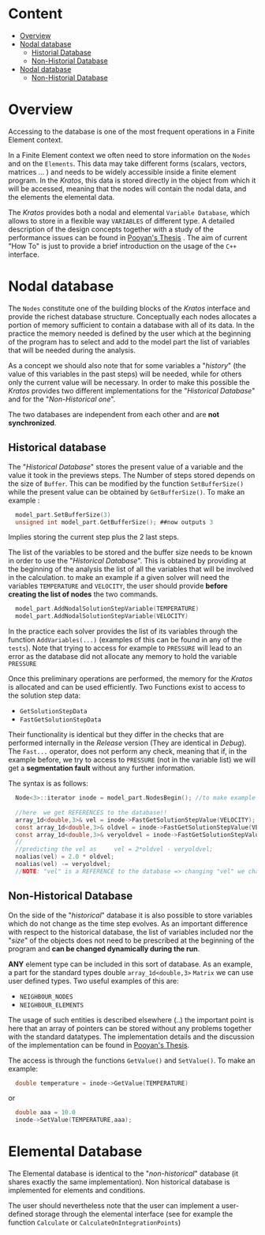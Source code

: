 # Content
* [Overview][overview]
* [Nodal database][nodal]
   * [Historial Database][historical]
   * [Non-Historial Database][nonhistorical]
* [Nodal database][nodal]
   * [Non-Historial Database][nonhistoricalelem]

[overview]: https://github.com/KratosMultiphysics/Kratos/wiki/How-to-Access-DataBase#overview
[nodal]: https://github.com/KratosMultiphysics/Kratos/wiki/How-to-Access-DataBase#nodal-database
[historical]: https://github.com/KratosMultiphysics/Kratos/wiki/How-to-Access-DataBase#historical-database
[nonhistorical]: https://github.com/KratosMultiphysics/Kratos/wiki/How-to-Access-DataBase#non-historical-database
[nonhistoricalelem]: https://github.com/KratosMultiphysics/Kratos/wiki/How-to-Access-DataBase#elemental-database

# Overview

Accessing to the database is one of the most frequent operations in a Finite Element context.

In a Finite Element context we often need to store information on the `Nodes` and on the `Elements`. This data may take different forms (scalars, vectors, matrices ... ) and needs to be widely accessible inside a finite element program. In the _Kratos_, this data is stored directly in the object from which it will be accessed, meaning that the nodes will contain the nodal data, and the elements the elemental data.

The _Kratos_ provides both a nodal and elemental `Variable Database`, which allows to store in a flexible way `VARIABLES` of different type. A detailed description of the design concepts together with a study of the performance issues can be found in [Pooyan's Thesis](https://futur.upc.edu/3239147) . The aim of current "How To" is just to provide a brief introduction on the usage of the `C++` interface. 

# Nodal database

The `Nodes` constitute one of the building blocks of the _Kratos_ interface and provide the richest database structure. Conceptually each nodes allocates a portion of memory sufficient to contain a database with all of its data. In the practice the memory needed is defined by the user which at the beginning of the program has to select and add to the model part the list of variables that will be needed during the analysis.

As a concept we should also note that for some variables a "_history_" (the value of this variables in the past steps) will be needed, while for others only the current value will be necessary. In order to make this possible the _Kratos_ provides two different implementations for the "_Historical Database_" and for the "_Non-Historical one_".

The two databases are independent from each other and are **not synchronized**. 

## Historical database

The "_Historical Database_" stores the present value of a variable and the value it took in the previews steps. The Number of steps stored depends on the size of `Buffer`. This can be modified by the function `SetBufferSize()` while the present value can be obtained by `GetBufferSize()`. To make an example :

~~~c
  model_part.SetBufferSize(3)
  unsigned int model_part.GetBufferSize(); ##now outputs 3
~~~

Implies storing the current step plus the 2 last steps.

The list of the variables to be stored and the buffer size needs to be known in order to use the "_Historical Database_". This is obtained by providing at the beginning of the analysis the list of all the variables that will be involved in the calculation. to make an example if a given solver will need the variables `TEMPERATURE` and `VELOCITY`, the user should provide **before creating the list of nodes** the two commands.

~~~c
  model_part.AddNodalSolutionStepVariable(TEMPERATURE)
  model_part.AddNodalSolutionStepVariable(VELOCITY)
~~~

In the practice each solver provides the list of its variables through the function `AddVariables(...)` (examples of this can be found in any of the `tests`). Note that trying to access for example to `PRESSURE` will lead to an error as the database did not allocate any memory to hold the variable `PRESSURE`

Once this preliminary operations are performed, the memory for the _Kratos_ is allocated and can be used efficiently. Two Functions exist to access to the solution step data: 

* `GetSolutionStepData `
*  `FastGetSolutionStepData` 

Their functionality is identical but they differ in the checks that are performed internally in the _Release_ version (They are identical in _Debug_). The `Fast...` operator, does not perform any check, meaning that if, in the example before, we try to access to `PRESSURE` (not in the variable list) we will get a **segmentation fault** without any further information.

The syntax is as follows: 

~~~c
  Node<3>::iterator inode = model_part.NodesBegin(); //to make example let's take the first node
  
  //here  we get REFERENCES to the database!!
  array_1d<double,3>& vel = inode->FastGetSolutionStepValue(VELOCITY); //vel here has the value of velocity at the current step
  const array_1d<double,3>& oldvel = inode->FastGetSolutionStepValue(VELOCITY,1); //vel 1 step in the past
  const array_1d<double,3>& veryoldvel = inode->FastGetSolutionStepValue(VELOCITY,2); //vel 2 steps in the past
  //
  //predicting the vel as     vel = 2*oldvel - veryoldvel;
  noalias(vel) = 2.0 * oldvel;
  noalias(vel) -= veryoldvel;
  //NOTE: "vel" is a REFERENCE to the database => changing "vel" we change the database
~~~

##  Non-Historical Database 

On the side of the "_historical_" database it is also possible to store variables which do not change as the time step evolves. As an important difference with respect to the historical database, the list of variables included nor the "_size_" of the objects does not need to be prescribed at the beginning of the program and **can be changed dynamically during the run**.

**ANY** element type can be included in this sort of database. As an example, a part for the standard types double `array_1d<double,3>` `Matrix` we can use user defined types. Two useful examples of this are:

* `NEIGHBOUR_NODES`
* `NEIGHBOUR_ELEMENTS` 

The usage of such entities is described elsewhere (..) the important point is here that an array of pointers can be stored without any problems together with the standard datatypes. The implementation details and the discussion of the implementation can be found in [Pooyan's Thesis](https://scholar.google.es/citations?view_op=view_citation&hl=es&user=Z3lsvS8AAAAJ&citation_for_view=Z3lsvS8AAAAJ:hqOjcs7Dif8C).

The access is through the functions `GetValue()` and `SetValue()`. To make an example: 

~~~c
  double temperature = inode->GetValue(TEMPERATURE)
~~~
or
~~~c
  double aaa = 10.0
  inode->SetValue(TEMPERATURE,aaa);
~~~

# Elemental Database

The Elemental database is identical to the "_non-historical_" database (it shares exactly the same implementation). Non historical database is implemented for elements and conditions.

The user should nevertheless note that the user can implement a user-defined storage through the elemental interface (see for example the function `Calculate` or `CalculateOnIntegrationPoints`) 